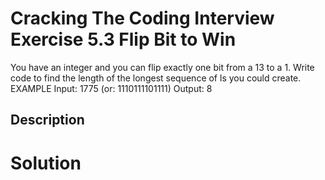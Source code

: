 # Cracking The Coding Interview Exercise 5.3 Flip Bit to Win

You have an integer and you can flip exactly one bit from a 13 to a 1. Write code to
find the length of the longest sequence of ls you could create.
EXAMPLE
Input: 1775 (or: 1110111101111)
Output: 8

## Description


# Solution

